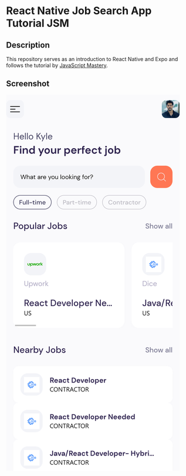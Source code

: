 # React Native Job Search App Tutorial JSM

## Description

This repository serves as an introduction to React Native and Expo and follows the tutorial by [JavaScript Mastery](https://www.youtube.com/@javascriptmastery/featured).

## Screenshot

![Screenshot of application](<./assets/images/localhost_19000_(iPhone%2012%20Pro).png>)